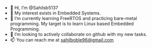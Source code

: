 - 👋 Hi, I’m @Sahilsb5137
- 👀 My interest exists in Embedded Systems.
- 🌱 I’m currently learning FreeRTOS and practicing bare-metal programming. My target is to learn Linux based Embedded Programming. 
- 💞️ I’m looking to actively collaborate on github with my new tasks. 
- 📫 You can reach me at sahilboble96@gmail.com

<!---
Sahilsb5137/Sahilsb5137 is a ✨ special ✨ repository because its `README.md` (this file) appears on your GitHub profile.
You can click the Preview link to take a look at your changes.
--->
